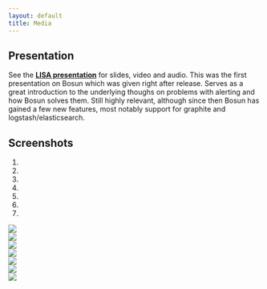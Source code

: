 ```yaml
---
layout: default
title: Media
---
```


<div class="row">
	<h2>Presentation</h2>
	<p>See the <strong><a href="https://www.usenix.org/conference/lisa14/conference-program/presentation/brandt">LISA presentation</a></strong> for slides, video and audio.  
		This was the first presentation on Bosun which was given right after release.  Serves as a great introduction to the underlying thoughs on problems with alerting and how Bosun solves them.  Still highly relevant, although since then Bosun has gained a few new features, most notably support for graphite and logstash/elasticsearch.</p>
</div>

<div class="row">
	<h2>Screenshots</h2>
	<div id="screenshots" class="carousel slide" data-interval="3000" data-ride="carousel">
		<ol class="carousel-indicators">
			<li data-target="#screenshots" data-slide-to="0" class="active"></li>
			<li data-target="#screenshots" data-slide-to="1"></li>
			<li data-target="#screenshots" data-slide-to="2"></li>
			<li data-target="#screenshots" data-slide-to="3"></li>
			<li data-target="#screenshots" data-slide-to="4"></li>
			<li data-target="#screenshots" data-slide-to="5"></li>
			<li data-target="#screenshots" data-slide-to="6"></li>
		</ol>
		<div class="carousel-inner">
			<div class="active item carousel-image">
				<img src="/public/ss_dashboard.png">
			</div>
			<div class="item carousel-image">
				<img src="/public/ss_graph.png">
			</div>
			<div class="item carousel-image">
				<img src="/public/ss_expr.png">
			</div>
			<div class="item carousel-image">
				<img src="/public/ss_rule_results.png">
			</div>
			<div class="item carousel-image">
				<img src="/public/ss_rule_template.png">
			</div>
			<div class="item carousel-image">
				<img src="/public/ss_rule_timeline.png">
			</div>
			<div class="item carousel-image">
				<img src="/public/ss_host.png">
			</div>
		</div>
		<a class="carousel-control left" href="#myCarousel" data-slide="prev"><span class="glyphicon glyphicon-chevron-left text-muted"></span></a>
		<a class="carousel-control right" href="#myCarousel" data-slide="next"><span class="glyphicon glyphicon-chevron-right text-muted"></span></a>
	</div>
</div>
